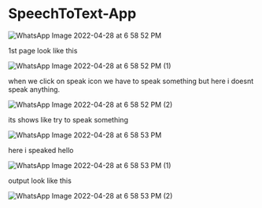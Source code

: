 # SpeechToText-App






![WhatsApp Image 2022-04-28 at 6 58 52 PM](https://user-images.githubusercontent.com/101108540/165764268-de0cb242-c4dc-4928-9ef0-ed007b52cc61.jpeg)


1st page look like this





![WhatsApp Image 2022-04-28 at 6 58 52 PM (1)](https://user-images.githubusercontent.com/101108540/165764338-d907f984-cade-4097-884d-80ae84b0e19d.jpeg)



when we click on speak icon we have to speak something but here i doesnt speak anything. 




![WhatsApp Image 2022-04-28 at 6 58 52 PM (2)](https://user-images.githubusercontent.com/101108540/165764564-49cdea14-33ee-4b96-9f1e-3cece1e845c8.jpeg)



its shows like try to speak something





![WhatsApp Image 2022-04-28 at 6 58 53 PM](https://user-images.githubusercontent.com/101108540/165764689-8f8570f8-0cac-42db-a474-4ff2fdb9ce41.jpeg)




here i speaked hello




![WhatsApp Image 2022-04-28 at 6 58 53 PM (1)](https://user-images.githubusercontent.com/101108540/165764812-6b6d16dd-198c-432a-81d4-a6813b3e1a56.jpeg)





output look like this





![WhatsApp Image 2022-04-28 at 6 58 53 PM (2)](https://user-images.githubusercontent.com/101108540/165764874-8892654f-c582-45c1-a263-7fca7bac852b.jpeg)

